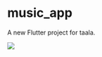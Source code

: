 # music_app

A new Flutter project for taala.

![](https://github.com/pavanKulkarni2000/music_app/blob/master/assets/taala.gif)
